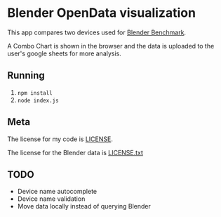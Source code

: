 # Blender OpenData visualization

This app compares two devices used for [Blender Benchmark](https://opendata.blender.org/).

A Combo Chart is shown in the browser and the data is uploaded to the user's google sheets for more analysis.

## Running

1.  `npm install`
2.  `node index.js`

## Meta

The license for my code is [LICENSE](./LICENSE).

The license for the Blender data is [LICENSE.txt](./LICENSE.txt)

## TODO

-   Device name autocomplete
-   Device name validation
-   Move data locally instead of querying Blender
